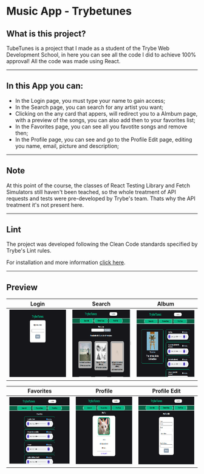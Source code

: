 # Music App - Trybetunes

## What is this project?
TubeTunes is a project that I made as a student of the Trybe Web Development School, in here you can see all the code I did to achieve 100% approval!
All the code was made using React.

---

## In this App you can:
  -  In the Login page, you must type your name to gain access;
  -  In the Search page, you can search for any artist you want;
  -  Clicking on the any card that appers, will redirect you to a Almbum page, with a preview of the songs, you can also add then to your favorites list;
  -  In the Favorites page, you can see all you favotite songs and remove then;
  -  In the Profile page, you can see and go to the Profile Edit page, editing you name, email, picture and description;

---

## Note
At this point of the course, the classes of React Testing Library and Fetch Simulators still haven't been teached, so the whole treatment of API requests and tests were pre-developed by Trybe's team.
Thats why the API treatment it's not present here.

---

## Lint
The project was developed following the Clean Code standards specified by Trybe's Lint rules.

For installation and more information [click here](https://github.com/betrybe/eslint-config-trybe).

---

## Preview
| Login | Search | Album |
| --- | --- | --- |
| <img src="./images/01-login.png" width="300" height="180"> | <img src="./images/02-pesquisa.png" width="300" height="180"> | <img src="./images/03-album.png" width="300" height="180"> |

| Favorites | Profile | Profile Edit |
| --- | --- | --- |
| <img src="./images/04-musicas-fav.png" width="300" height="180"> | <img src="./images/06-perfil.png" width="300" height="180"> | <img src="./images/05-editar-perfil.png" width="300" height="180"> |
